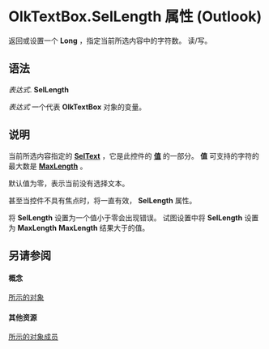 
# OlkTextBox.SelLength 属性 (Outlook)

返回或设置一个 **Long** ，指定当前所选内容中的字符数。 读/写。


## 语法

 _表达式_. **SelLength**

 _表达式_ 一个代表 **OlkTextBox** 对象的变量。


## 说明

当前所选内容指定的 **[SelText](ba529e92-8a28-1c50-bf0a-0e67ae3645bc.md)** ，它是此控件的 **[值](6c0efe12-7b85-344e-a14c-3e628b0a3877.md)** 的一部分。 **值** 可支持的字符的最大数是 **[MaxLength](7e7621e9-817a-ac05-a4de-e86656a021b1.md)** 。

默认值为零，表示当前没有选择文本。

甚至当控件不具有焦点时，将一直有效，  **SelLength** 属性。

将 **SelLength** 设置为一个值小于零会出现错误。 试图设置中将 **SelLength** 设置为 **MaxLength** **MaxLength** 结果大于的值。


## 另请参阅


#### 概念


[所示的对象](8c9438bf-e20a-2f70-90ac-097cf09594ca.md)
#### 其他资源


[所示的对象成员](f4a5f9ea-15f7-164e-d7ca-77a0842105c8.md)